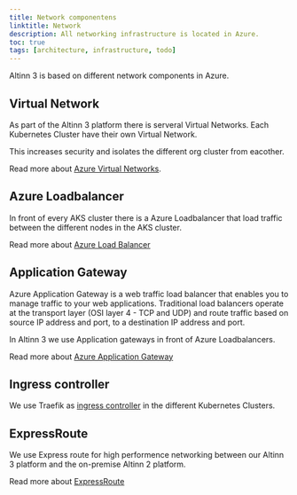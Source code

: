 ```yaml
---
title: Network componentens
linktitle: Network
description: All networking infrastructure is located in Azure.
toc: true
tags: [architecture, infrastructure, todo]
---
```



Altinn 3 is based on different network components in Azure.


## Virtual Network

As part of the Altinn 3 platform there is serveral Virtual Networks.  Each Kubernetes Cluster have their own Virtual Network.

This increases security and isolates the different org cluster from eacother.

Read more about [Azure Virtual Networks](https://docs.microsoft.com/en-us/azure/virtual-network/virtual-networks-overview).

## Azure Loadbalancer

In front of every AKS cluster there is a Azure Loadbalancer that load traffic between the different nodes in the AKS cluster.

Read more about [Azure Load Balancer](https://azure.microsoft.com/en-us/services/load-balancer/)

## Application Gateway

Azure Application Gateway is a web traffic load balancer that enables you to manage traffic to your web applications. Traditional load balancers operate at the transport layer (OSI layer 4 - TCP and UDP) and route 
traffic based on source IP address and port, to a destination IP address and port.

In Altinn 3 we use Application gateways in front of Azure Loadbalancers.

Read more about [Azure Application Gateway](https://docs.microsoft.com/en-us/azure/application-gateway/overview)

## Ingress controller

We use Traefik as [ingress controller](https://kubernetes.io/docs/concepts/services-networking/ingress/) in the different Kubernetes Clusters.

## ExpressRoute

We use Express route for high performence networking between our Altinn 3 platform and the on-premise Altinn 2 platform.

Read more about [ExpressRoute](https://docs.microsoft.com/en-us/azure/expressroute/expressroute-introduction)